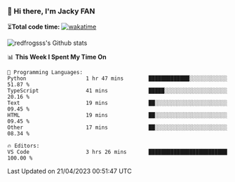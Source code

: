 ### 👋 Hi there, I'm Jacky FAN

⏳**Total code time:** [![wakatime](https://wakatime.com/badge/user/2cbd8003-b8b8-4565-92d7-ad9c23ff1846.svg)](https://wakatime.com/@2cbd8003-b8b8-4565-92d7-ad9c23ff1846)

<img src="https://github-readme-stats.vercel.app/api?username=redfrogsss&show_icons=true" alt="redfrogsss's Github stats"></img>

<!--START_SECTION:waka-->
📊 **This Week I Spent My Time On** 

```text
💬 Programming Languages: 
Python                   1 hr 47 mins        █████████████░░░░░░░░░░░░   51.87 % 
TypeScript               41 mins             █████░░░░░░░░░░░░░░░░░░░░   20.16 % 
Text                     19 mins             ██░░░░░░░░░░░░░░░░░░░░░░░   09.45 % 
HTML                     19 mins             ██░░░░░░░░░░░░░░░░░░░░░░░   09.45 % 
Other                    17 mins             ██░░░░░░░░░░░░░░░░░░░░░░░   08.34 % 

🔥 Editors: 
VS Code                  3 hrs 26 mins       █████████████████████████   100.00 % 
```


 Last Updated on 21/04/2023 00:51:47 UTC
<!--END_SECTION:waka-->
